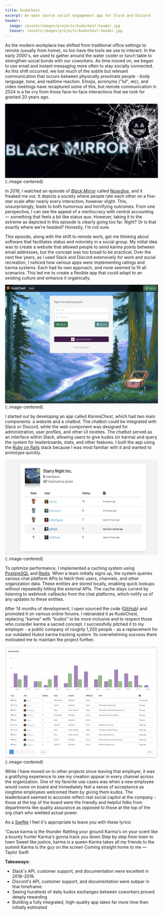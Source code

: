 ```yaml
---
title: KudoChest
excerpt: An open source social engagement app for Slack and Discord
header:
  image: /assets/images/projects/kudochest-header.jpg
  teaser: /assets/images/projects/kudochest-header.jpg
---
```


As the modern workplace has shifted from traditional office settings to remote (usually from home), so too have the tools we use to interact. In the early 2000's, we used to gather around the water cooler or lunch table to strengthen social bonds with our coworkers. As time moved on, we began to use email and instant messaging more often to stay socially connected. As this shift occurred, we lost much of the subtle but relevant communication that occurs between physically proximate people - body language, tone, and realtime reaction. Emojis, acronyms ("lol", etc), and video meetings have recaptured some of this, but remote communication in 2024 is a far cry from those face-to-face interactions that we took for granted 20 years ago.

![Black Mirror logo](/assets/images/projects/kudochest/black-mirror.jpg){:.image-centered}

In 2016, I watched an episode of [*Black Mirror*](https://en.wikipedia.org/wiki/Black_Mirror) called [*Nosedive*](https://en.wikipedia.org/wiki/Nosedive_(Black_Mirror)), and it freaked me out. It depicts a society where people rate each other on a five-star scale after nearly every interaction, however slight. This, unsurprisingly, leads to both humorous and horrifying outcomes. From one perspective, I can see the appeal of a meritocracy with central accounting — something that feels a bit like status quo. However, taking it to the extreme as depicted in this episode is clearly going too far. Right? Or is that exactly where we're headed? Honestly, I'm not sure.

This episode, along with the shift to remote work, got me thinking about software that facilitates status and notoriety in a social group. My initial idea was to create a website that allowed people to send karma points between email addresses, but the concept was too broad to be practical. Over the next few years, as I used Slack and Discord extensively for work and social recreation, I noticed how various apps were implementing ratings and karma systems. Each had its own approach, and none seemed to fit all scenarios. This led me to create a flexible app that could adapt to an existing culture and enhance it organically.

![KudoChest login screenshot](/assets/images/projects/kudochest/login-page.jpg){:.image-centered}

I started out by developing an app called *KarmaChest*, which had two main components: a website and a chatbot. The chatbot could be integrated with Slack or Discord, while the web component was designed for administration, user profiles, and other UI niceties. The chatbot served as an interface within Slack, allowing users to give kudos (or karma) and query the system for leaderboards, stats, and other features. I built the app using the [Ruby on Rails](https://rubyonrails.org/) stack because I was most familiar with it and wanted to prototype quickly.

![KudoChest leaderboard screenshot](/assets/images/projects/kudochest/leaderboard.jpg){:.image-centered}

To optimize performance, I implemented a caching system using [PostgreSQL](https://en.wikipedia.org/wiki/PostgreSQL) and [Redis](https://en.wikipedia.org/wiki/Redis). When a team initially signs up, the system queries various chat platform APIs to fetch their users, channels, and other organization data. These entities are stored locally, enabling quick lookups without repeatedly hitting the external APIs. The cache stays current by listening to webhook callbacks from the chat platforms, which notify us of any updates to these entities.

After 14 months of development, I open sourced the code ([GitHub](https://github.com/jcraigk/kudochest)) and promoted it on various online forums. I rebranded it as KudoChest, replacing "karma" with "kudos" to be more inclusive and to respect those who consider karma a sacred concept.  I successfully pitched it to my employer - a public company of roughly 1,200 people - as a replacement for our outdated Hubot karma tracking system. Its overwhelming success there motivated me to maintain the project further.

![KudoChest history screenshot](/assets/images/projects/kudochest/history.jpg){:.image-centered}

While I have moved on to other projects since leaving that employer, it was a gratifying experience to see my creation appear in every channel across the organization. One of my favorite use cases was when a new employee would come on board and immediately feel a sense of acceptance as longtime employees welcomed them by giving them kudos. The leaderboard seemed to accurate reflect real social capitol at the company - those at the top of the board were the friendly and helpful folks from departments like quality assurance as opposed to those at the top of the org chart who wielded actual power.

As a [Swiftie](https://en.wikipedia.org/wiki/Swifties) I feel it's appropriate to leave you with these lyrics:

<div class="quote">'Cause karma is the thunder
Rattling your ground
Karma's on your scent like a bounty hunter
Karma's gonna track you down
Step by step from town to town
Sweet like justice, karma is a queen
Karma takes all my friends to the summit
Karma is the guy on the screen
Coming straight home to me
&mdash;Taylor Swift
</div>


**Takeaways:**
- Slack's API, customer support, and documentation were excellent in 2018–2019.
- Discord's API, customer support, and documentation were subpar in that timeframe.
- Seeing hundreds of daily kudos exchanges between coworkers proved deeply rewarding
- Building a fully integrated, high-quality app takes far more time than initially estimated
